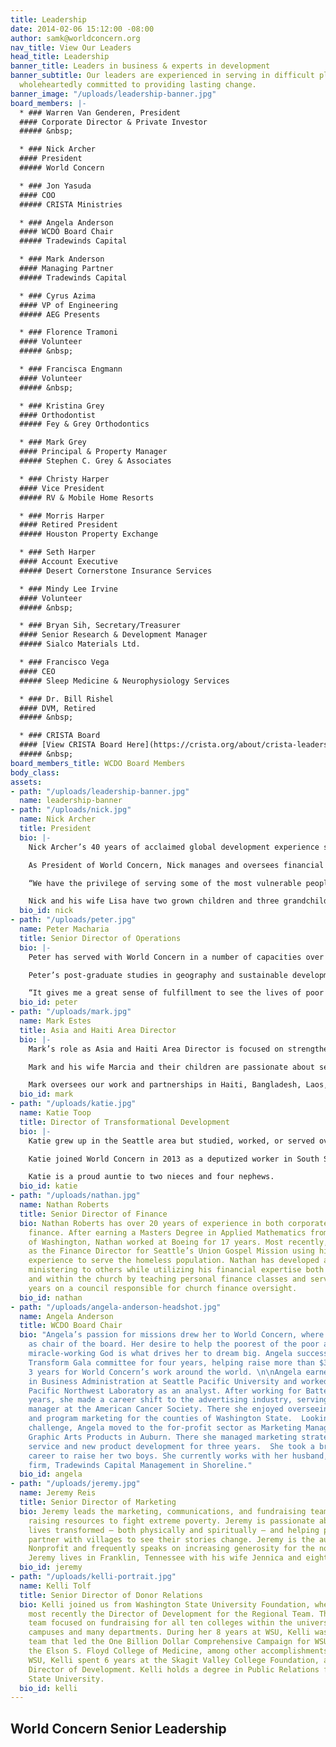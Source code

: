 ```yaml
---
title: Leadership
date: 2014-02-06 15:12:00 -08:00
author: samk@worldconcern.org
nav_title: View Our Leaders
head_title: Leadership
banner_title: Leaders in business & experts in development
banner_subtitle: Our leaders are experienced in serving in difficult places and are
  wholeheartedly committed to providing lasting change.
banner_image: "/uploads/leadership-banner.jpg"
board_members: |-
  * ### Warren Van Genderen, President
  #### Corporate Director & Private Investor
  ##### &nbsp;

  * ### Nick Archer
  #### President
  ##### World Concern

  * ### Jon Yasuda
  #### COO
  ##### CRISTA Ministries

  * ### Angela Anderson
  #### WCDO Board Chair
  ##### Tradewinds Capital

  * ### Mark Anderson
  #### Managing Partner
  ##### Tradewinds Capital

  * ### Cyrus Azima
  #### VP of Engineering
  ##### AEG Presents

  * ### Florence Tramoni
  #### Volunteer
  ##### &nbsp;

  * ### Francisca Engmann
  #### Volunteer
  ##### &nbsp;

  * ### Kristina Grey
  #### Orthodontist
  ##### Fey & Grey Orthodontics

  * ### Mark Grey
  #### Principal & Property Manager
  ##### Stephen C. Grey & Associates

  * ### Christy Harper
  #### Vice President
  ##### RV & Mobile Home Resorts

  * ### Morris Harper
  #### Retired President
  ##### Houston Property Exchange

  * ### Seth Harper
  #### Account Executive
  ##### Desert Cornerstone Insurance Services

  * ### Mindy Lee Irvine
  #### Volunteer
  ##### &nbsp;

  * ### Bryan Sih, Secretary/Treasurer
  #### Senior Research & Development Manager
  ##### Sialco Materials Ltd.

  * ### Francisco Vega
  #### CEO
  ##### Sleep Medicine & Neurophysiology Services

  * ### Dr. Bill Rishel
  #### DVM, Retired
  ##### &nbsp;

  * ### CRISTA Board
  #### [View CRISTA Board Here](https://crista.org/about/crista-leadership/ "View Here")
  ##### &nbsp;
board_members_title: WCDO Board Members
body_class: 
assets:
- path: "/uploads/leadership-banner.jpg"
  name: leadership-banner
- path: "/uploads/nick.jpg"
  name: Nick Archer
  title: President
  bio: |-
    Nick Archer’s 40 years of acclaimed global development experience span four continents and include 22 years of service at World Concern in a myriad of different leadership roles, including Vice President, and Acting President. He passed with Distinction, a Masters in Rural Society Development from the University of Reading, England. He holds certifications in International Development, Security Management, and Conflict Resolution.

    As President of World Concern, Nick manages and oversees financial and business development strategies for the ministry, while representing the organization’s interest and programs with various partner agencies, consortiums, associations, churches and donors.

    “We have the privilege of serving some of the most vulnerable people around the world at a time when conflict and climate change are undermining people’s ability to not only provide a meaningful future for their families, but even survive,” explains Nick. "Poverty, in its myriad forms, continues to extinguish the dignity of many, rob children of their childhood, and consign people to a life without hope. Our work is to stand alongside those we serve, and reflect in what we do, how we do it, and what we say, the love and grace of God at the point of peoples' need.”

    Nick and his wife Lisa have two grown children and three grandchildren.
  bio_id: nick
- path: "/uploads/peter.jpg"
  name: Peter Macharia
  title: Senior Director of Operations
  bio: |-
    Peter has served with World Concern in a number of capacities over the past 10 years, including as a regional grant writer, country director for South Sudan, Kenya country director, Africa regional disaster response director, Africa Area Director and currently as Senior Director of Operations.

    Peter’s post-graduate studies in geography and sustainable development attained in Kenya and the Netherlands, combined with nearly two decades of experience in development, have equipped him with skills to serve in this capacity.

    “It gives me a great sense of fulfillment to see the lives of poor individuals and communities transformed to abundance,” says Peter. “We work with marginalized and vulnerable communities to help them overcome poverty, build their resilience to disaster and climate change, and achieve holistic development. I am blessed to support such a dedicated team working so hard to create sustainable water systems, develop community managed financial institutions that bring affordable and convenient financial services to the very poor, and improve food security and nutrition to impoverished families.”
  bio_id: peter
- path: "/uploads/mark.jpg"
  name: Mark Estes
  title: Asia and Haiti Area Director
  bio: |-
    Mark’s role as Asia and Haiti Area Director is focused on strengthening and expanding national programs through quality initiatives and empowering leadership and partners to serve the unreached poor with the Light of the Gospel. Since Mark joined our team in early 2011 and relocated to Bangkok, Thailand, Mark led the restructure of the Asia Office to move additional investments to our field programs and aligned to area and country level plans to new global strategies that have positioned expanded programs in our operational countries as well as new partnership opportunities.

    Mark and his wife Marcia and their children are passionate about serving vulnerable and unreached children. They relocated to Seattle in 2015 where Mark continues his Asia leadership role and supports leadership development, strategic planning and expanded operational opportunities to increase World Concern’s qualitative as well as quantitative ministry to the poor. Mark holds an MA from Eastern University in International Organizational Leadership and brings over a decade of private sector corporate leadership and 20 years of International Leadership experience with another major Global Non Profits.

    Mark oversees our work and partnerships in Haiti, Bangladesh, Laos, Nepal, Myanmar, Sri Lanka, and Vietnam.
  bio_id: mark
- path: "/uploads/katie.jpg"
  name: Katie Toop
  title: Director of Transformational Development
  bio: |-
    Katie grew up in the Seattle area but studied, worked, or served overseas for 13 years. She holds a Bachelor of Science in Physics from Bethel in Minnesota and a Master of Science with Distinction in Water and Environmental Management from Loughborough University’s Water, Engineering and Development Centre in the UK. Her international experience includes field-based positions and consultancies in both disaster response and community development in South and Central Asia and East Africa. Katie’s field work began with a focus on domestic water supply and sanitation but later broadened to integrated community development.

    Katie joined World Concern in 2013 as a deputized worker in South Sudan. From 2014-2016, she served as World Concern’s Transformational Development Specialist for Africa, based in Nairobi. In 2016, she became the Director of Transformational Development and eventually moved back to Seattle. She loves teaching and facilitating, meeting new people, learning about new cultures, and leading worship. Compelled by God’s heart of relentless love for the poor and oppressed, her passion and commitment is to demonstrate compassion and promote justice wherever the Lord may lead.

    Katie is a proud auntie to two nieces and four nephews.
  bio_id: katie
- path: "/uploads/nathan.jpg"
  name: Nathan Roberts
  title: Senior Director of Finance
  bio: Nathan Roberts has over 20 years of experience in both corporate and nonprofit
    finance. After earning a Masters Degree in Applied Mathematics from the University
    of Washington, Nathan worked at Boeing for 17 years. Most recently, he served
    as the Finance Director for Seattle’s Union Gospel Mission using his business
    experience to serve the homeless population. Nathan has developed a passion for
    ministering to others while utilizing his financial expertise both vocationally
    and within the church by teaching personal finance classes and serving for two
    years on a council responsible for church finance oversight.
  bio_id: nathan
- path: "/uploads/angela-anderson-headshot.jpg"
  name: Angela Anderson
  title: WCDO Board Chair
  bio: "Angela’s passion for missions drew her to World Concern, where she serves
    as chair of the board. Her desire to help the poorest of the poor and serve a
    miracle-working God is what drives her to dream big. Angela successfully led the
    Transform Gala committee for four years, helping raise more than $3 million over
    3 years for World Concern’s work around the world. \n\nAngela earned her degree
    in Business Administration at Seattle Pacific University and worked for Battelle
    Pacific Northwest Laboratory as an analyst. After working for Battelle for six
    years, she made a career shift to the advertising industry, serving as marketing
    manager at the American Cancer Society. There she enjoyed overseeing market research
    and program marketing for the counties of Washington State.  Looking for another
    challenge, Angela moved to the for-profit sector as Marketing Manager for Baseline
    Graphic Arts Products in Auburn. There she managed marketing strategy, customer
    service and new product development for three years.  She took a break from her
    career to raise her two boys. She currently works with her husband, Mark, at their
    firm, Tradewinds Capital Management in Shoreline."
  bio_id: angela
- path: "/uploads/jeremy.jpg"
  name: Jeremy Reis
  title: Senior Director of Marketing
  bio: Jeremy leads the marketing, communications, and fundraising team at World Concern,
    raising resources to fight extreme poverty. Jeremy is passionate about seeing
    lives transformed – both physically and spiritually – and helping people and organizations
    partner with villages to see their stories change. Jeremy is the author of Magnetic
    Nonprofit and frequently speaks on increasing generosity for the nonprofit sector.
    Jeremy lives in Franklin, Tennessee with his wife Jennica and eight children.
  bio_id: jeremy
- path: "/uploads/kelli-portrait.jpg"
  name: Kelli Tolf
  title: Senior Director of Donor Relations
  bio: Kelli joined us from Washington State University Foundation, where she was
    most recently the Director of Development for the Regional Team. The regional
    team focused on fundraising for all ten colleges within the university, four branch
    campuses and many departments. During her 8 years at WSU, Kelli was part of the
    team that led the One Billion Dollar Comprehensive Campaign for WSU and formed
    the Elson S. Floyd College of Medicine, among other accomplishments. Prior to
    WSU, Kelli spent 6 years at the Skagit Valley College Foundation, as Assistant
    Director of Development. Kelli holds a degree in Public Relations from Washington
    State University.
  bio_id: kelli
---
```


## World Concern Senior Leadership
